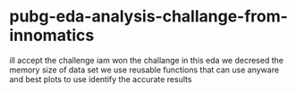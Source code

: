 # pubg-eda-analysis-challange-from-innomatics
ill accept the challenge iam won the challange 
in this eda we decresed the memory size of data set
we use reusable functions that can use anyware
and best plots to use identify the accurate results 
